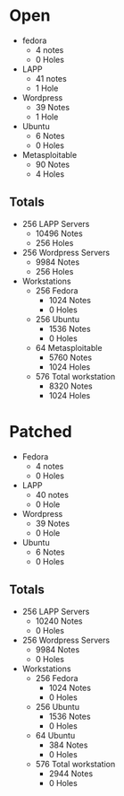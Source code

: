 # Open
* fedora 
    * 4 notes
    * 0 Holes
* LAPP
    * 41 notes
    * 1 Hole
* Wordpress
    * 39 Notes
    * 1 Hole
* Ubuntu
    * 6 Notes
    * 0 Holes
* Metasploitable
    * 90 Notes
    * 4 Holes

## Totals
* 256 LAPP Servers
    * 10496 Notes
    * 256 Holes
* 256 Wordpress Servers
    * 9984 Notes
    * 256 Holes
* Workstations
    * 256 Fedora
        * 1024 Notes
        * 0 Holes
    * 256 Ubuntu
        * 1536 Notes
        * 0 Holes
    * 64 Metasploitable
        * 5760 Notes
        * 1024 Holes
    * 576 Total workstation
        * 8320 Notes
        * 1024 Holes



# Patched
* Fedora 
    * 4 notes
    * 0 Holes
* LAPP
    * 40 notes
    * 0 Hole
* Wordpress
    * 39 Notes
    * 0 Hole
* Ubuntu
    * 6 Notes
    * 0 Holes

## Totals
* 256 LAPP Servers
    * 10240 Notes
    * 0 Holes
* 256 Wordpress Servers
    * 9984 Notes
    * 0 Holes
* Workstations
    * 256 Fedora
        * 1024 Notes
        * 0 Holes
    * 256 Ubuntu
        * 1536 Notes
        * 0 Holes
    * 64 Ubuntu 
        * 384 Notes
        * 0 Holes
    * 576 Total workstation
        * 2944 Notes
        * 0 Holes
